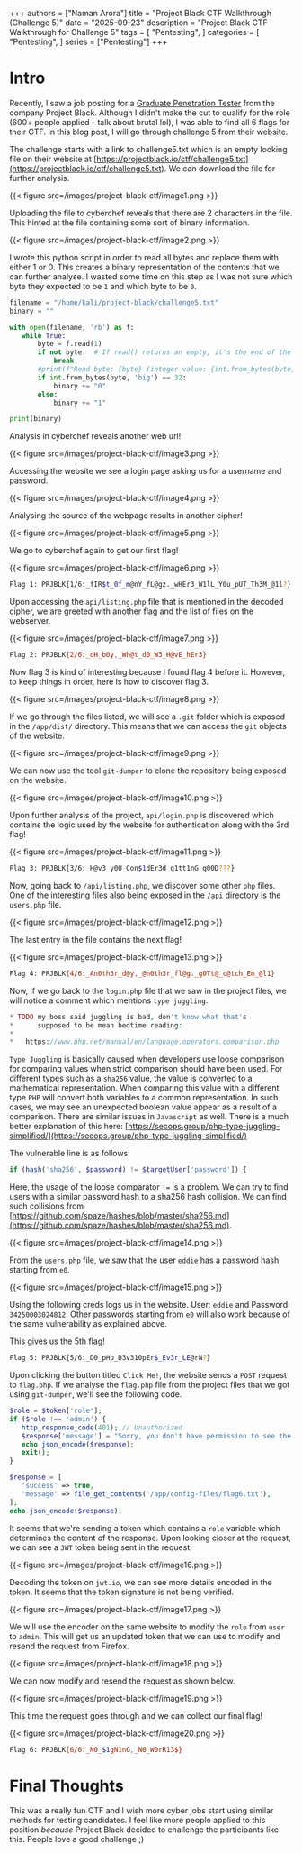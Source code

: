 +++
authors = ["Naman Arora"]
title = "Project Black CTF Walkthrough (Challenge 5)"
date = "2025-09-23"
description = "Project Black CTF Walkthrough for Challenge 5"
tags = [
 "Pentesting",
]
categories = [
 "Pentesting",
]
series = ["Pentesting"]
+++


# Intro


Recently, I saw a job posting for a [Graduate Penetration Tester](https://www.linkedin.com/posts/eddiez-me_graduate-penetration-tester-job-in-melbourne-activity-7371319398260916225-JREE) from the company Project Black. Although I didn't make the cut to qualify for the role (600+ people applied - talk about brutal lol), I was able to find all 6 flags for their CTF. In this blog post, I will go through challenge 5 from their website.

The challenge starts with a link to challenge5.txt which is an empty looking file on their website at [https://projectblack.io/ctf/challenge5.txt](https://projectblack.io/ctf/challenge5.txt). We can download the file for further analysis.

{{< figure src=/images/project-black-ctf/image1.png >}}

Uploading the file to cyberchef reveals that there are 2 characters in the file. This hinted at the file containing some sort of binary information.

{{< figure src=/images/project-black-ctf/image2.png >}}

I wrote this python script in order to read all bytes and replace them with either 1 or 0. This creates a binary representation of the contents that we can further analyse. I wasted some time on this step as I was not sure which byte they expected to be `1` and which byte to be `0`.

```python
filename = "/home/kali/project-black/challenge5.txt"
binary = ""

with open(filename, 'rb') as f:
   while True:
       byte = f.read(1)
       if not byte:  # If read() returns an empty, it's the end of the file
           break
       #print(f"Read byte: {byte} (integer value: {int.from_bytes(byte, 'big')})")
       if int.from_bytes(byte, 'big') == 32:
           binary += "0"
       else:
           binary += "1"

print(binary)
```

Analysis in cyberchef reveals another web url!

{{< figure src=/images/project-black-ctf/image3.png >}}

Accessing the website we see a login page asking us for a username and password.

{{< figure src=/images/project-black-ctf/image4.png >}}

Analysing the source of the webpage results in another cipher!

{{< figure src=/images/project-black-ctf/image5.png >}}

We go to cyberchef again to get our first flag!

{{< figure src=/images/project-black-ctf/image6.png >}}

```bash
Flag 1: PRJBLK{1/6:_fIR$t_0f_m@nY_fL@gz._wHEr3_W1lL_Y0u_pUT_Th3M_@1l?}
```

Upon accessing the `api/listing.php` file that is mentioned in the decoded cipher, we are greeted with another flag and the list of files on the webserver.

{{< figure src=/images/project-black-ctf/image7.png >}}

```bash
Flag 2: PRJBLK{2/6:_oH_b0y,_Wh@t_d0_W3_H@vE_hEr3}
```

Now flag 3 is kind of interesting because I found flag 4 before it. However, to keep things in order, here is how to discover flag 3.

{{< figure src=/images/project-black-ctf/image8.png >}}

If we go through the files listed, we will see a `.git` folder which is exposed in the `/app/dist/` directory. This means that we can access the `git` objects of the website.

{{< figure src=/images/project-black-ctf/image9.png >}}

We can now use the tool `git-dumper` to clone the repository being exposed on the website.

{{< figure src=/images/project-black-ctf/image10.png >}}

Upon further analysis of the project, `api/login.php` is discovered which contains the logic used by the website for authentication along with the 3rd flag!

{{< figure src=/images/project-black-ctf/image11.png >}}

```bash
Flag 3: PRJBLK{3/6:_H@v3_y0U_Con$1dEr3d_g1tt1nG_g00D???}
```

Now, going back to `/api/listing.php`, we discover some other `php` files. One of the interesting files also being exposed in the `/api` directory is the `users.php` file.

{{< figure src=/images/project-black-ctf/image12.png >}}

The last entry in the file contains the next flag!

{{< figure src=/images/project-black-ctf/image13.png >}}

```bash
Flag 4: PRJBLK{4/6:_An0th3r_d@y,_@n0th3r_fl@g._g0Tt@_c@tch_Em_@l1}
```

Now, if we go back to the `login.php` file that we saw in the project files, we will notice a comment which mentions `type juggling`.

```php
* TODO my boss said juggling is bad, don't know what that's
*      supposed to be mean bedtime reading:
*
*   https://www.php.net/manual/en/language.operators.comparison.php
```

`Type Juggling` is basically caused when developers use loose comparison for comparing values when strict comparison should have been used. For different types such as a `sha256` value, the value is converted to a mathematical representation. When comparing this value with a different type `PHP` will convert both variables to a common representation. In such cases, we may see an unexpected boolean value appear as a result of a comparison. There are similar issues in `Javascript` as well. There is a much better explanation of this here: [https://secops.group/php-type-juggling-simplified/](https://secops.group/php-type-juggling-simplified/)

The vulnerable line is as follows:

```php
if (hash('sha256', $password) != $targetUser['password']) {
```

Here, the usage of the loose comparator `!=` is a problem. We can try to find users with a similar password hash to a sha256 hash collision. We can find such collisions from [https://github.com/spaze/hashes/blob/master/sha256.md](https://github.com/spaze/hashes/blob/master/sha256.md).

{{< figure src=/images/project-black-ctf/image14.png >}}

From the `users.php` file, we saw that the user `eddie` has a password hash starting from `e0`.

{{< figure src=/images/project-black-ctf/image15.png >}}

Using the following creds logs us in the website. User: `eddie` and Password: `34250003024812`. Other passwords starting from `e0` will also work because of the same vulnerability as explained above.

This gives us the 5th flag!

```bash
Flag 5: PRJBLK{5/6:_D0_pHp_D3v310pEr$_Ev3r_LE@rN?}
```

Upon clicking the button titled `Click Me!`, the website sends a `POST` request to `flag.php`. If we analyse the `flag.php` file from the project files that we got using `git-dumper`, we'll see the following code.

```php
$role = $token['role'];
if ($role !== 'admin') {
   http_response_code(401); // Unauthorized
   $response['message'] = "Sorry, you don't have permission to see the flag :(";
   echo json_encode($response);
   exit();
}

$response = [
   'success' => true,
   'message' => file_get_contents('/app/config-files/flag6.txt'),
];
echo json_encode($response);
```

It seems that we're sending a token which contains a `role` variable which determines the content of the response. Upon looking closer at the request, we can see a `JWT` token being sent in the request.

{{< figure src=/images/project-black-ctf/image16.png >}}

Decoding the token on `jwt.io`, we can see more details encoded in the token. It seems that the token signature is not being verified.

{{< figure src=/images/project-black-ctf/image17.png >}}

We will use the encoder on the same website to modify the `role` from `user` to `admin`. This will get us an updated token that we can use to modify and resend the request from Firefox.

{{< figure src=/images/project-black-ctf/image18.png >}}

We can now modify and resend the request as shown below.

{{< figure src=/images/project-black-ctf/image19.png >}}

This time the request goes through and we can collect our final flag!

{{< figure src=/images/project-black-ctf/image20.png >}}

```bash
Flag 6: PRJBLK{6/6:_N0_$1gN1nG,_N0_W0rR13$}
```

# Final Thoughts


This was a really fun CTF and I wish more cyber jobs start using similar methods for testing candidates. I feel like more people applied to this position _because_ Project Black decided to challenge the participants like this. People love a good challenge ;)